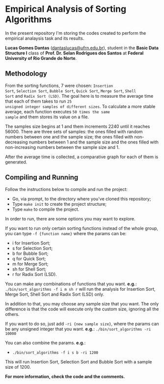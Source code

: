# Empirical Analysis of Sorting Algorithms

In the present repository I'm storing the codes created to perform the empirical analaysis task and its results.

<b>Lucas Gomes Dantas</b> (<dantaslucas@ufrn.edu.br>), student in the <b>Basic Data Structure I</b> class of <b>Prof. Dr. Selan Rodrigues dos Santos</b> at <b>Federal University of Rio Grande do Norte</b>.

## Methodology

From the sorting functions, 7 were chosen: <code>Insertion Sort</code>, <code>Selection Sort</code>, <code>Bubble Sort</code>, <code>Quick Sort</code>, <code>Merge Sort</code>, <code>Shell Sort</code> and <code>Radix Sort (LSD)</code>. The goal here is to measure the average time that each of them takes to run <code>25 unsigned integer samples of different sizes</code>. To calculate a more stable average, each function executes <code>50 times the same sample</code> and them stores its value on a file.

The samples size begins at 1 and them increments 2240 until it reaches 56000. There are three sets of samples: the ones filled with random numbers between one and the sample size; the ones filled with non-decreasing numbers between 1 and the sample size and the ones filled with non-increasing numbers between the sample size and 1.

After the average time is collected, a comparative graph for each of them is generated.

## Compiling and Running

Follow the instructions below to compile and run the project:

* Go, via prompt, to the directory where you've cloned this repository;
* Type <code>make init</code> to create the project structure;
* Type <code>make</code> to compile the project.

In order to run, there are some options you may want to explore.

If you want to run only certain sorting functions instead of the whole group, you can type <code>-f {function name}</code> where the params can be:

* i for Insertion Sort;
* s for Selection Sort;
* b for Bubble Sort;
* q for Quick Sort;
* m for Merge Sort;
* sh for Shell Sort;
* r for Radix Sort (LSD).

You can make any combinations of functions that you want. <b>e.g.</b>: <code>./bin/sort_algorithms -f i m sh r</code> will run the analysis for Insertion Sort, Merge Sort, Shell Sort and Radix Sort (LSD) only.

In addition to that, you may choose any sample size that you want. The only difference is that the code will execute only the custom size, ignoring all the others.

If you want to do so, just add <code>-ri {new sample size}</code>, where the params can be any unsigned integer that you want. <b>e.g.</b>: <code>./bin/sort_algorithms -ri 10000</code>

You can also combine the params. <b>e.g.</b>:

* <code>./bin/sort_algorithms -f i s b -ri 1200</code>

This will run Insertion Sort, Selection Sort and Bubble Sort with a sample size of 1200.

<b>For more information, check the code and the comments.</b>
